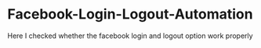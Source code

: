 # Facebook-Login-Logout-Automation
Here I checked whether the facebook login and logout option work properly
